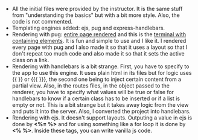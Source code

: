 * All the initial files were provided by the instructor. It is the same stuff from "understanding the basics" but with a bit more style. Also, the code is not commented.   
* Templating engines added: ejs, pug and express-handlebars.  
* Rendering with pug: [entire page rendered](https://i.imgur.com/l7uYQC9.png) and this is the [terminal with containing elements](https://i.imgur.com/P5WS2FY.png). It is fun and simple to use and I like it. I rendered every page with pug and I also made it so that it uses a layout so that I don't repeat too much code and also made it so that it sets the active class on a link.
* Rendering with handlebars is a bit strange. First, you have to specify to the app to use this engine. It uses plain html in its files but for logic uses {{ }} or {{{ }}}, the second one being to inject certain content from a partial view. Also, in the routes files, in the object passed to the renderer, you have to specify what values will be true or false for handlebars to know if a certain class has to be inserted or if a list is empty or not. This is a bit strange but it takes away logic from the view and puts it into the server. Also, I converted the project into handlebars.
* Rendering with ejs. It doesn't support layouts. Outputing a value in ejs is done by **<%= %>** and for using something like a for loop it is done by **<% %>**. Inside these tags, you can write vanilla js code.